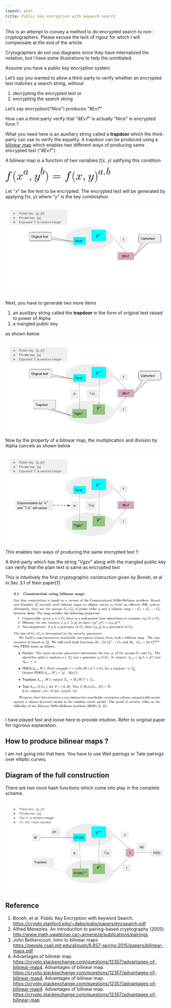 ```yaml
---
layout: post
title: Public key encryption with keyword search
---
```


This is an attempt to convey a method to do encrypted search to non-cryptographers. Please excuse the lack of rigour for which I will compensate at the end of the article.

Crytographers do not use diagrams since they have internalized the notation, but I have some illustrations to help the uninitiated.

Assume you have a public key encryption system.

Let’s say you wanted to allow a third-party to verify whether an encrypted text matches a search string, without 
1. decrypting the encrypted text or 
2. encrypting the search string

Let’s say encryption("*Nice*") produces "*8Ev7*"

How can a third-party verify that "*8Ev7*" is actually "Nice" in encrypted form ?

What you need here is an auxiliary string called a **trapdoor** which the third-party can use to verify the equality.  A trapdoor can be produced using a <a href="https://en.wikipedia.org/wiki/Bilinear_map">bilinear map</a> which enables two different ways of producing same encrypted text ("*8Ev7*")

A bilinear map is a function of two variables *f(x, y)* satifying this condition

![eqn1](/post_images/firsteqn.gif)

Let "*x*" be the text to be encrypted.  The encrypted text will be generated by applying f(x, y) where "*y*" is the key combination

![pic1](/post_images/pic1.jpg)

Next, you have to generate two more items
1. an auxiliary string called the **trapdoor** in the form of original text raised to power of Alpha
2. a mangled public key

as shown below

![pic2](/post_images/pic3.jpg)

Now by the property of a bilinear map, the multiplication and division by Alpha cancels as shown below

![pic3](/post_images/pic2.jpg)

This enables two ways of producing the same encrypted text !!

A third-party which has the string "*Vgzv*" along with the mangled public key can verify that the plain text is same as encrypted text

This is intuitively the first cryptographic construction given by Boneh, et al in Sec 3.1 of their paper[1] 

![pic4](/post_images/peks_paper.png)


I have played fast and loose here to provide intuition.  Refer to original paper for rigorous explanation.

## How to produce bilinear maps ?  

I am not going into that here. You have to use Weil pairings or Tate pairings over elliptic curves.  

## Diagram of the full construction

There are two more hash functions which come into play in the complete scheme.

![pic4](/post_images/full_scheme.jpg)

## Reference

1. Boneh, et al.  Public Key Encryption with keyword Search.  <a href="https://crypto.stanford.edu/~dabo/pubs/papers/encsearch.pdf"> https://crypto.stanford.edu/~dabo/pubs/papers/encsearch.pdf </a>
2. Alfred Menezies.  An introduction to pairing-based cryptography (2005) <a href="http://www.math.uwaterloo.ca/~ajmeneze/publications/pairings"> http://www.math.uwaterloo.ca/~ajmeneze/publications/pairings  </a>
3. John Bethencourt.  Intro to bilinear maps <a href="https://people.csail.mit.edu/alinush/6.857-spring-2015/papers/bilinear-maps.pdf"> https://people.csail.mit.edu/alinush/6.857-spring-2015/papers/bilinear-maps.pdf</a>
4. Advantages of bilinear map.  https://crypto.stackexchange.com/questions/12357/advantages-of-bilinear-map4. Advantages of bilinear map.  https://crypto.stackexchange.com/questions/12357/advantages-of-bilinear-map4. Advantages of bilinear map.  https://crypto.stackexchange.com/questions/12357/advantages-of-bilinear-map4. Advantages of bilinear map.  https://crypto.stackexchange.com/questions/12357/advantages-of-bilinear-map
